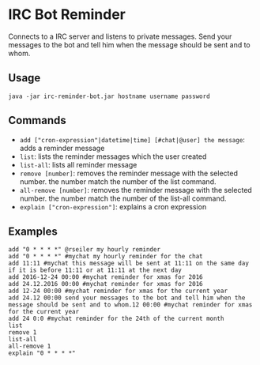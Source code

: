 # IRC Bot Reminder

Connects to a IRC server and listens to private messages. Send your messages to the bot and tell him when the message should be sent and to whom.

## Usage

```
java -jar irc-reminder-bot.jar hostname username password
```

## Commands

* ```add ["cron-expression"|datetime|time] [#chat|@user] the message```: adds a reminder message
* ```list```: lists the reminder messages which the user created
* ```list-all```: lists all reminder message
* ```remove [number]```: removes the reminder message with the selected number. the number match the number of the list command.
* ```all-remove [number]```: removes the reminder message with the selected number. the number match the number of the list-all command.   
* ```explain ["cron-expression"]```: explains a cron expression

## Examples

```
add "0 * * * *" @rseiler my hourly reminder
add "0 * * * *" #mychat my hourly reminder for the chat
add 11:11 #mychat this message will be sent at 11:11 on the same day if it is before 11:11 or at 11:11 at the next day
add 2016-12-24 00:00 #mychat reminder for xmas for 2016
add 24.12.2016 00:00 #mychat reminder for xmas for 2016
add 12-24 00:00 #mychat reminder for xmas for the current year
add 24.12 00:00 send your messages to the bot and tell him when the message should be sent and to whom.12 00:00 #mychat reminder for xmas for the current year
add 24 0:0 #mychat reminder for the 24th of the current month
list
remove 1
list-all
all-remove 1
explain "0 * * * *"
```
